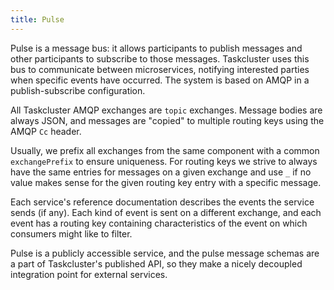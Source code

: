 ```yaml
---
title: Pulse
---
```


Pulse is a message bus: it allows participants to publish messages and other
participants to subscribe to those messages. Taskcluster uses this bus to
communicate between microservices, notifying interested parties when specific
events have occurred. The system is based on AMQP in a publish-subscribe
configuration.

All Taskcluster AMQP exchanges are `topic` exchanges. Message bodies are always
JSON, and messages are "copied" to multiple routing keys using the AMQP `Cc`
header.

Usually, we prefix all exchanges from the same component with a common
`exchangePrefix` to ensure uniqueness. For routing keys we strive to always
have the same entries for messages on a given exchange and use `_` if no
value makes sense for the given routing key entry with a specific message.

Each service's reference documentation describes the events the service sends
(if any). Each kind of event is sent on a different exchange, and each event
has a routing key containing characteristics of the event on which consumers
might like to filter.

Pulse is a publicly accessible service, and the pulse message schemas are a
part of Taskcluster's published API, so they make a nicely decoupled
integration point for external services.
